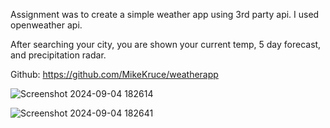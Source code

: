 Assignment was to create a simple weather app using 3rd party api. I used openweather api. 

After searching your city, you are shown your current temp, 5 day forecast, and precipitation radar. 

Github: https://github.com/MikeKruce/weatherapp


![Screenshot 2024-09-04 182614](https://github.com/user-attachments/assets/8f5c72b1-ca31-4e78-b620-8ac05898aa04)


![Screenshot 2024-09-04 182641](https://github.com/user-attachments/assets/820c48a3-2c9f-4591-a2f6-b6875cf14242)
